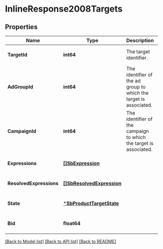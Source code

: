 # InlineResponse2008Targets

## Properties
Name | Type | Description | Notes
------------ | ------------- | ------------- | -------------
**TargetId** | **int64** | The target identifier. | [optional] [default to null]
**AdGroupId** | **int64** | The identifier of the ad group to which the target is associated. | [optional] [default to null]
**CampaignId** | **int64** | The identifier of the campaign to which the target is associated. | [optional] [default to null]
**Expressions** | [**[]SbExpression**](SBExpression.md) |  | [optional] [default to null]
**ResolvedExpressions** | [**[]SbResolvedExpression**](SBResolvedExpression.md) |  | [optional] [default to null]
**State** | [***SbProductTargetState**](SBProductTargetState.md) |  | [optional] [default to null]
**Bid** | **float64** |  | [optional] [default to null]

[[Back to Model list]](../README.md#documentation-for-models) [[Back to API list]](../README.md#documentation-for-api-endpoints) [[Back to README]](../README.md)

